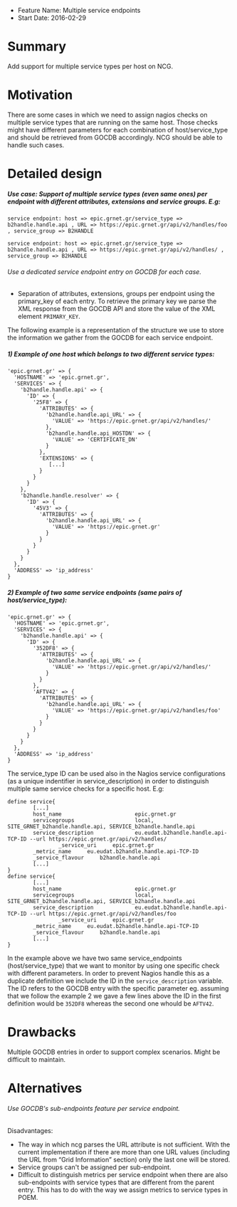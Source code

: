 - Feature Name: Multiple service endpoints
- Start Date: 2016-02-29

# Summary
[summary]: #summary

Add support for multiple service types per host on NCG.


# Motivation
[motivation]: #motivation

There are some cases in which we need to assign nagios checks on multiple service types that are running on the same host.
Those checks might have different parameters for each combination of host/service_type and should be retrieved from GOCDB accordingly.
NCG should be able to handle such cases.


# Detailed design
[design]: #detailed-design

##### Use case: Support of multiple service types (even same ones) per endpoint with different attributes, extensions and service groups. E.g: 

```
service endpoint: host => epic.grnet.gr/service_type => b2handle.handle.api , URL => https://epic.grnet.gr/api/v2/handles/foo , service_group => B2HANDLE

service endpoint: host => epic.grnet.gr/service_type => b2handle.handle.api , URL => https://epic.grnet.gr/api/v2/handles/ , service_group => B2HANDLE
```

###### Use a dedicated service endpoint entry on GOCDB for each case.

- Separation of attributes, extensions, groups per endpoint using the primary_key of each entry. To retrieve the primary key we parse the XML response from the GOCDB API
and store the value of the XML element `PRIMARY_KEY`.

The following example is a representation of the structure we use to store the information we gather from the GOCDB for each service endpoint.

##### 1) Example of one host which belongs to two different service types:

```
'epic.grnet.gr' => {
  'HOSTNAME' => 'epic.grnet.gr',
  'SERVICES' => {
    'b2handle.handle.api' => {
      'ID' => {
        '25F8' => {
          'ATTRIBUTES' => {
            'b2handle.handle.api_URL' => {
              'VALUE' => 'https://epic.grnet.gr/api/v2/handles/'
            },
            'b2handle.handle.api_HOSTDN' => {
              'VALUE' => 'CERTIFICATE_DN'
            }
          },
          'EXTENSIONS' => {
             [...]
          }
        }
      }
    },
    'b2handle.handle.resolver' => {
      'ID' => {
        '45V3' => {
          'ATTRIBUTES' => {
            'b2handle.handle.api_URL' => {
              'VALUE' => 'https://epic.grnet.gr'
            }
          }
        }
      }
    }
  },
  'ADDRESS' => 'ip_address'
}
```

##### 2) Example of two same service endpoints (same pairs of host/service_type):

```
'epic.grnet.gr' => {
  'HOSTNAME' => 'epic.grnet.gr',
  'SERVICES' => {
    'b2handle.handle.api' => {
      'ID' => {
        '352DF8' => {
          'ATTRIBUTES' => {
            'b2handle.handle.api_URL' => {
              'VALUE' => 'https://epic.grnet.gr/api/v2/handles/'
            }
          }
        },
        'AFTV42' => {
          'ATTRIBUTES' => {
            'b2handle.handle.api_URL' => {
              'VALUE' => 'https://epic.grnet.gr/api/v2/handles/foo'
            }
          }
        }
      }
    }
  },
  'ADDRESS' => 'ip_address'
}
```

The service_type ID can be used also in the Nagios service configurations (as a unique indentifier in service_description) in order to distinguish multiple same service checks for a specific host. E.g:

```
define service{
        [...]
        host_name                       epic.grnet.gr
        servicegroups                   local, SITE_GRNET_b2handle.handle.api, SERVICE_b2handle.handle.api
        service_description             eu.eudat.b2handle.handle.api-TCP-ID --url https://epic.grnet.gr/api/v2/handles/
                _service_uri     epic.grnet.gr
        _metric_name     eu.eudat.b2handle.handle.api-TCP-ID
        _service_flavour     b2handle.handle.api
        [...]
}
define service{
        [...]
        host_name                       epic.grnet.gr
        servicegroups                   local, SITE_GRNET_b2handle.handle.api, SERVICE_b2handle.handle.api
        service_description             eu.eudat.b2handle.handle.api-TCP-ID --url https://epic.grnet.gr/api/v2/handles/foo
                _service_uri     epic.grnet.gr
        _metric_name     eu.eudat.b2handle.handle.api-TCP-ID
        _service_flavour     b2handle.handle.api
        [...]
}
```

In the example above we have two same service_endpoints (host/service_type) that we want to monitor by using one specific check with different parameters. In order to prevent Nagios handle this as a duplicate definition we include the ID in the `service_description` variable. The ID refers to the GOCDB entry with the specific parameter eg. assuming that we follow the example 2 we gave a few lines above the ID in the first definition would be `352DF8` whereas the second one whould be `AFTV42`.

# Drawbacks
[drawbacks]: #drawbacks

Multiple GOCDB entries in order to support complex scenarios. Might be difficult to maintain.


# Alternatives
[alternatives]: #alternatives

###### Use GOCDB's sub-endpoints feature per service endpoint.

Disadvantages:

- The way in which ncg parses the URL attribute is not sufficient. With the current implementation if there are more than one URL values (including the URL from “Grid Information” section) only the last one will be stored.
- Service groups can't be assigned per sub-endpoint.
- Difficult to distinguish metrics per service endpoint when there are also sub-endpoints with service types that are different from the parent entry. This has to do with the way we assign metrics to service types in POEM.

